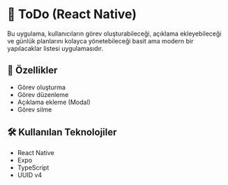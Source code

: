 # 📝  ToDo (React Native)

Bu uygulama, kullanıcıların görev oluşturabileceği, açıklama ekleyebileceği ve günlük planlarını kolayca yönetebileceği basit ama modern bir yapılacaklar listesi uygulamasıdır.

  
## 🚀 Özellikler
- Görev oluşturma
- Görev düzenleme
- Açıklama ekleme (Modal)
- Görev silme

## 🛠 Kullanılan Teknolojiler
- React Native
- Expo
- TypeScript
- UUID v4
